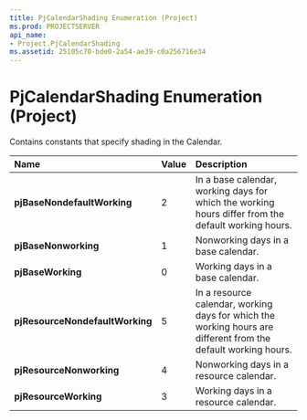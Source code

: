 ```yaml
---
title: PjCalendarShading Enumeration (Project)
ms.prod: PROJECTSERVER
api_name:
- Project.PjCalendarShading
ms.assetid: 25105c70-bde0-2a54-ae39-c0a256716e34
---
```



# PjCalendarShading Enumeration (Project)

Contains constants that specify shading in the Calendar.



|**Name**|**Value**|**Description**|
|:-----|:-----|:-----|
|**pjBaseNondefaultWorking**|2|In a base calendar, working days for which the working hours differ from the default working hours.|
|**pjBaseNonworking**|1|Nonworking days in a base calendar.|
|**pjBaseWorking**|0|Working days in a base calendar.|
|**pjResourceNondefaultWorking**|5|In a resource calendar, working days for which the working hours are different from the default working hours.|
|**pjResourceNonworking**|4|Nonworking days in a resource calendar.|
|**pjResourceWorking**|3|Working days in a resource calendar.|

